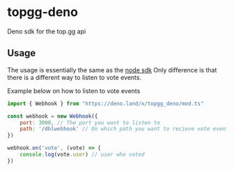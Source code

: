 # topgg-deno

Deno sdk for the top.gg api

## Usage

The usage is essentially the same as the [node sdk](https://npmjs.com/package/@top-gg/sdk)
Only difference is that there is a different way to listen to vote events.

Example below on how to listen to vote events

```js
import { Webhook } from "https://deno.land/x/topgg_deno/mod.ts"

const webhook = new Webhook({
    port: 3000, // The port you want to listen to
    path: '/dblwebhook' // On which path you want to recieve vote events
})

webhook.on('vote', (vote) => {
    console.log(vote.user) // user who voted
})
```
